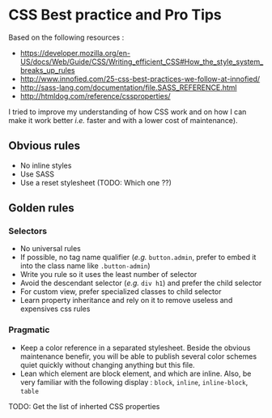 # CSS Best practice and Pro Tips

Based on the following resources : 

* https://developer.mozilla.org/en-US/docs/Web/Guide/CSS/Writing_efficient_CSS#How_the_style_system_breaks_up_rules
* http://www.innofied.com/25-css-best-practices-we-follow-at-innofied/
* http://sass-lang.com/documentation/file.SASS_REFERENCE.html
* http://htmldog.com/reference/cssproperties/

I tried to improve my understanding of how CSS work and on how I can make it work better _i.e._ faster and with a lower cost of maintenance).

## Obvious rules

* No inline styles
* Use SASS
* Use a reset stylesheet (TODO: Which one ??)

## Golden rules 

### Selectors

* No universal rules
* If possible, no tag name qualifier (_e.g._ `button.admin`, prefer to embed it into the class name like `.button-admin`)
* Write you rule so it uses the least number of selector
* Avoid the descendant selector (_e.g._ `div h1`) and prefer the child selector 
* For custom view, prefer specialized classes to child selector
* Learn property inheritance and rely on it to remove useless and expensives css rules

### Pragmatic

* Keep a color reference in a separated stylesheet. Beside the obvious maintenance benefir, you will be able to publish several color schemes quiet quickly without changing anything but this file.
* Lean which element are block element, and which are inline. Also, be very familiar with the following display : `block`, `inline`, `inline-block`, `table`

TODO: Get the list of inherted CSS properties

